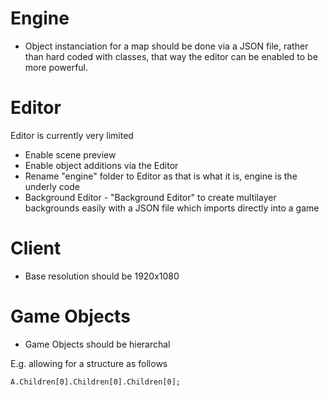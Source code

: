 # Engine
- Object instanciation for a map should be done via a JSON file, rather than hard coded with classes, that way the editor can be enabled to be more powerful.

# Editor
Editor is currently very limited
- Enable scene preview
- Enable object additions via the Editor
- Rename "engine" folder to Editor as that is what it is, engine is the underly code
- Background Editor - "Background Editor" to create multilayer backgrounds easily with a JSON file which imports directly into a game

# Client
- Base resolution should be 1920x1080

# Game Objects
- Game Objects should be hierarchal

E.g. allowing for a structure as follows
```
A.Children[0].Children[0].Children[0];
```